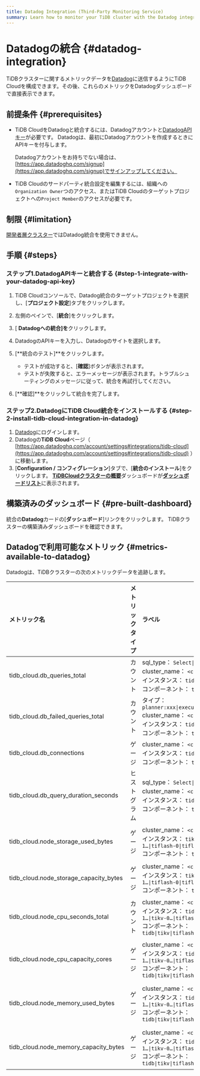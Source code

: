 ```yaml
---
title: Datadog Integration (Third-Party Monitoring Service)
summary: Learn how to monitor your TiDB cluster with the Datadog integration.
---
```


# Datadogの統合 {#datadog-integration}

TiDBクラスターに関するメトリックデータを[Datadog](https://www.datadoghq.com/)に送信するようにTiDB Cloudを構成できます。その後、これらのメトリックをDatadogダッシュボードで直接表示できます。

## 前提条件 {#prerequisites}

-   TiDB CloudをDatadogと統合するには、Datadogアカウントと[DatadogAPIキー](https://app.datadoghq.com/organization-settings/api-keys)が必要です。 Datadogは、最初にDatadogアカウントを作成するときにAPIキーを付与します。

    Datadogアカウントをお持ちでない場合は、 [https://app.datadoghq.com/signup](https://app.datadoghq.com/signup)でサインアップしてください。

-   TiDB Cloudのサードパーティ統合設定を編集するには、組織への`Organization Owner`つのアクセス、またはTiDB Cloudのターゲットプロジェクトへの`Project Member`のアクセスが必要です。

## 制限 {#limitation}

[開発者層クラスター](/tidb-cloud/select-cluster-tier.md#developer-tier)ではDatadog統合を使用できません。

## 手順 {#steps}

### ステップ1.DatadogAPIキーと統合する {#step-1-integrate-with-your-datadog-api-key}

1.  TiDB Cloudコンソールで、Datadog統合のターゲットプロジェクトを選択し、[**プロジェクト設定**]タブをクリックします。

2.  左側のペインで、[**統合**]をクリックします。

3.  [ **Datadogへの統合]を**クリックします。

4.  DatadogのAPIキーを入力し、Datadogのサイトを選択します。

5.  [**統合のテスト]**をクリックします。

    -   テストが成功すると、[**確認**]ボタンが表示されます。
    -   テストが失敗すると、エラーメッセージが表示されます。トラブルシューティングのメッセージに従って、統合を再試行してください。

6.  [**確認]**をクリックして統合を完了します。

### ステップ2.DatadogにTiDB Cloud統合をインストールする {#step-2-install-tidb-cloud-integration-in-datadog}

1.  [Datadog](https://app.datadoghq.com)にログインします。
2.  Datadogの**TiDB Cloud**ページ（ [https://app.datadoghq.com/account/settings#integrations/tidb-cloud](https://app.datadoghq.com/account/settings#integrations/tidb-cloud) ）に移動します。
3.  [**Configuration / コンフィグレーション**]タブで、[<strong>統合のインストール</strong>]をクリックします。 [**TiDBCloudクラスターの概要**](https://app.datadoghq.com/dash/integration/30586/tidbcloud-cluster-overview)ダッシュボードが[**ダッシュボードリスト**](https://app.datadoghq.com/dashboard/lists)に表示されます。

## 構築済みのダッシュボード {#pre-built-dashboard}

統合の**Datadog**カードの[<strong>ダッシュボード</strong>]リンクをクリックします。 TiDBクラスターの構築済みダッシュボードを確認できます。

## Datadogで利用可能なメトリック {#metrics-available-to-datadog}

Datadogは、TiDBクラスターの次のメトリックデータを追跡します。

| メトリック名                                 | メトリックタイプ | ラベル                                                                                                                          | 説明                              |
| :------------------------------------- | :------- | :--------------------------------------------------------------------------------------------------------------------------- | :------------------------------ |
| tidb_cloud.db_queries_total            | カウント     | sql_type： `Select\|Insert\|...`<br/> cluster_name： `<cluster name>`<br/>インスタンス： `tidb-0\|tidb-1…`<br/>コンポーネント： `tidb`        | 実行されたステートメントの総数                 |
| tidb_cloud.db_failed_queries_total     | カウント     | タイプ： `planner:xxx\|executor:2345\|...`<br/> cluster_name： `<cluster name>`<br/>インスタンス： `tidb-0\|tidb-1…`<br/>コンポーネント： `tidb` | 実行エラーの総数                        |
| tidb_cloud.db_connections              | ゲージ      | cluster_name： `<cluster name>`<br/>インスタンス： `tidb-0\|tidb-1…`<br/>コンポーネント： `tidb`                                             | TiDBサーバーの現在の接続数                 |
| tidb_cloud.db_query_duration_seconds   | ヒストグラム   | sql_type： `Select\|Insert\|...`<br/> cluster_name： `<cluster name>`<br/>インスタンス： `tidb-0\|tidb-1…`<br/>コンポーネント： `tidb`        | ステートメントの期間ヒストグラム                |
| tidb_cloud.node_storage_used_bytes     | ゲージ      | cluster_name： `<cluster name>`<br/>インスタンス： `tikv-0\|tikv-1…\|tiflash-0\|tiflash-1…`<br/>コンポーネント： `tikv\|tiflash`             | TiKV/TiFlashノードのディスク使用量バイト      |
| tidb_cloud.node_storage_capacity_bytes | ゲージ      | cluster_name： `<cluster name>`<br/>インスタンス： `tikv-0\|tikv-1…\|tiflash-0\|tiflash-1…`<br/>コンポーネント： `tikv\|tiflash`             | TiKV/TiFlashノードのディスク容量バイト       |
| tidb_cloud.node_cpu_seconds_total      | カウント     | cluster_name： `<cluster name>`<br/>インスタンス： `tidb-0\|tidb-1…\|tikv-0…\|tiflash-0…`<br/>コンポーネント： `tidb\|tikv\|tiflash`         | TiDB / TiKV/TiFlashノードのCPU使用率   |
| tidb_cloud.node_cpu_capacity_cores     | ゲージ      | cluster_name： `<cluster name>`<br/>インスタンス： `tidb-0\|tidb-1…\|tikv-0…\|tiflash-0…`<br/>コンポーネント： `tidb\|tikv\|tiflash`         | TiDB / TiKV/TiFlashノードのCPU制限コア  |
| tidb_cloud.node_memory_used_bytes      | ゲージ      | cluster_name： `<cluster name>`<br/>インスタンス： `tidb-0\|tidb-1…\|tikv-0…\|tiflash-0…`<br/>コンポーネント： `tidb\|tikv\|tiflash`         | TiDB / TiKV/TiFlashノードの使用メモリバイト |
| tidb_cloud.node_memory_capacity_bytes  | ゲージ      | cluster_name： `<cluster name>`<br/>インスタンス： `tidb-0\|tidb-1…\|tikv-0…\|tiflash-0…`<br/>コンポーネント： `tidb\|tikv\|tiflash`         | TiDB / TiKV/TiFlashノードのメモリ容量バイト |
